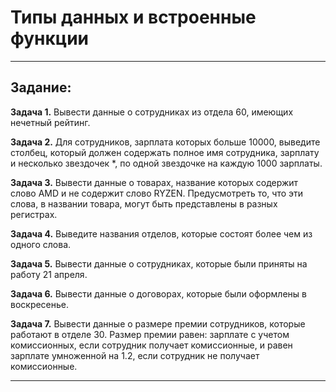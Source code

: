 # Типы данных и встроенные функции

---

## Задание:

**Задача 1.** Вывести данные о сотрудниках из отдела 60, имеющих нечетный рейтинг.

**Задача 2.** Для сотрудников, зарплата которых больше 10000, выведите столбец,
который должен содержать полное имя сотрудника, зарплату и несколько
звездочек *, по одной звездочке на каждую 1000 зарплаты.

**Задача 3.** Вывести данные о товарах, название которых содержит слово AMD и
не содержит слово RYZEN. Предусмотреть то, что эти слова, в названии товара,
могут быть представлены в разных регистрах.

**Задача 4.** Выведите названия отделов, которые состоят более чем из одного слова.

**Задача 5.**  Вывести данные о сотрудниках, которые были приняты на работу 21 апреля.

**Задача 6.** Вывести данные о договорах, которые были оформлены в воскресенье.

**Задача 7.** Вывести данные о размере премии сотрудников, которые работают в
отделе 30. Размер премии равен: зарплате с учетом комиссионных, если
сотрудник получает комиссионные, и равен зарплате умноженной на 1.2, если
сотрудник не получает комиссионные.

---